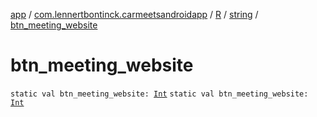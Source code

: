 [app](../../../index.md) / [com.lennertbontinck.carmeetsandroidapp](../../index.md) / [R](../index.md) / [string](index.md) / [btn_meeting_website](./btn_meeting_website.md)

# btn_meeting_website

`static val btn_meeting_website: `[`Int`](https://kotlinlang.org/api/latest/jvm/stdlib/kotlin/-int/index.html)
`static val btn_meeting_website: `[`Int`](https://kotlinlang.org/api/latest/jvm/stdlib/kotlin/-int/index.html)
